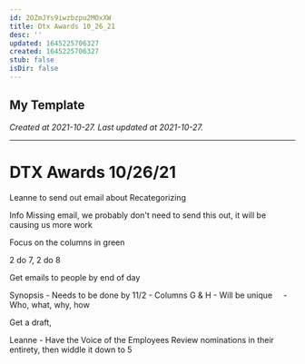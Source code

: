 ```yaml
---
id: 2OZmJYs9iwzbzpu2MOxXW
title: Dtx Awards 10_26_21
desc: ''
updated: 1645225706327
created: 1645225706327
stub: false
isDir: false
---
```

My Template
---

_Created at 2021-10-27._
_Last updated at 2021-10-27._




---

# DTX Awards 10/26/21


Leanne to send out email about Recategorizing

Info Missing email, we probably don't need to send this out, it will be causing us more work

Focus on the columns in green

2 do 7, 2 do 8

Get emails to people by end of day

Synopsis
\- Needs to be done by 11/2
\- Columns G & H
\- Will be unique
    - Who, what, why, how

Get a draft,

Leanne
\- Have the Voice of the Employees Review nominations in their entirety, then widdle it down to 5

